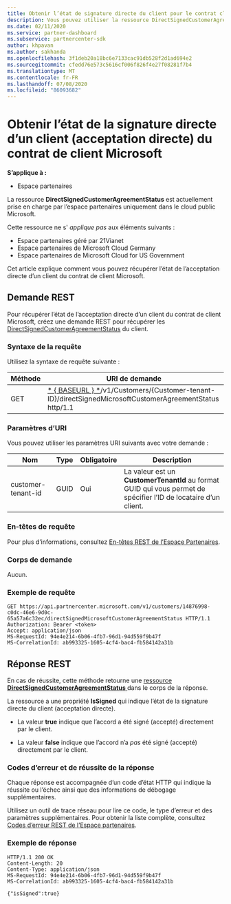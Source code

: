 ```yaml
---
title: Obtenir l’état de signature directe du client pour le contrat client Microsoft.
description: Vous pouvez utiliser la ressource DirectSignedCustomerAgreementStatus pour obtenir l’état de la signature directe d’un client (acceptation directe) du contrat de client Microsoft.
ms.date: 02/11/2020
ms.service: partner-dashboard
ms.subservice: partnercenter-sdk
author: khpavan
ms.author: sakhanda
ms.openlocfilehash: 3f1deb20a18bc6e7133cac91db528f2d1ad694e2
ms.sourcegitcommit: cfedd76e573c5616cf006f826f4e27f08281f7b4
ms.translationtype: MT
ms.contentlocale: fr-FR
ms.lasthandoff: 07/08/2020
ms.locfileid: "86093682"
---
```

# <a name="get-the-status-of-a-customers-direct-signing-direct-acceptance-of-microsoft-customer-agreement"></a>Obtenir l’état de la signature directe d’un client (acceptation directe) du contrat de client Microsoft

**S’applique à :**

- Espace partenaires

La ressource **DirectSignedCustomerAgreementStatus** est actuellement prise en charge par l’espace partenaires uniquement dans le cloud public Microsoft.

Cette ressource ne s' *applique pas* aux éléments suivants :

- Espace partenaires géré par 21Vianet
- Espace partenaires de Microsoft Cloud Germany
- Espace partenaires de Microsoft Cloud for US Government

Cet article explique comment vous pouvez récupérer l’état de l’acceptation directe d’un client du contrat de client Microsoft.

## <a name="rest-request"></a>Demande REST

Pour récupérer l’état de l’acceptation directe d’un client du contrat de client Microsoft, créez une demande REST pour récupérer les [DirectSignedCustomerAgreementStatus](./customer-agreement-direct-sign-status-resource.md) du client.

### <a name="request-syntax"></a>Syntaxe de la requête

Utilisez la syntaxe de requête suivante :

| Méthode | URI de demande                                                                                      |
|--------|--------------------------------------------------------------------------------------------------|
| GET    | [* \{ BASEURL \} *](partner-center-rest-urls.md)/v1/Customers/{Customer-tenant-ID}/directSignedMicrosoftCustomerAgreementStatus http/1.1 |

### <a name="uri-parameters"></a>Paramètres d’URI

Vous pouvez utiliser les paramètres URI suivants avec votre demande :

| Nom             | Type | Obligatoire | Description                                                                               |
|------------------|------|----------|-------------------------------------------------------------------------------------------|
| customer-tenant-id | GUID | Oui | La valeur est un **CustomerTenantId** au format GUID qui vous permet de spécifier l’ID de locataire d’un client. |

### <a name="request-headers"></a>En-têtes de requête

Pour plus d’informations, consultez [En-têtes REST de l’Espace Partenaires](headers.md).

### <a name="request-body"></a>Corps de demande

Aucun.

### <a name="request-example"></a>Exemple de requête

```http
GET https://api.partnercenter.microsoft.com/v1/customers/14876998-c0dc-46e6-9d0c-65a57a6c32ec/directSignedMicrosoftCustomerAgreementStatus HTTP/1.1
Authorization: Bearer <token>
Accept: application/json
MS-RequestId: 94e4e214-6b06-4fb7-96d1-94d559f9b47f
MS-CorrelationId: ab993325-1605-4cf4-bac4-fb584142a31b
```

## <a name="rest-response"></a>Réponse REST

En cas de réussite, cette méthode retourne une [ressource **DirectSignedCustomerAgreementStatus** ](./customer-agreement-direct-sign-status-resource.md) dans le corps de la réponse.

La ressource a une propriété **IsSigned** qui indique l’état de la signature directe du client (acceptation directe).

- La valeur **true** indique que l’accord a été signé (accepté) directement par le client.

- La valeur **false** indique que l’accord n’a *pas* été signé (accepté) directement par le client.

### <a name="response-success-and-error-codes"></a>Codes d’erreur et de réussite de la réponse

Chaque réponse est accompagnée d’un code d’état HTTP qui indique la réussite ou l’échec ainsi que des informations de débogage supplémentaires.

Utilisez un outil de trace réseau pour lire ce code, le type d’erreur et des paramètres supplémentaires. Pour obtenir la liste complète, consultez [Codes d’erreur REST de l’Espace partenaires](error-codes.md).

### <a name="response-example"></a>Exemple de réponse

```http
HTTP/1.1 200 OK
Content-Length: 20
Content-Type: application/json
MS-RequestId: 94e4e214-6b06-4fb7-96d1-94d559f9b47f
MS-CorrelationId: ab993325-1605-4cf4-bac4-fb584142a31b

{"isSigned":true}
```
